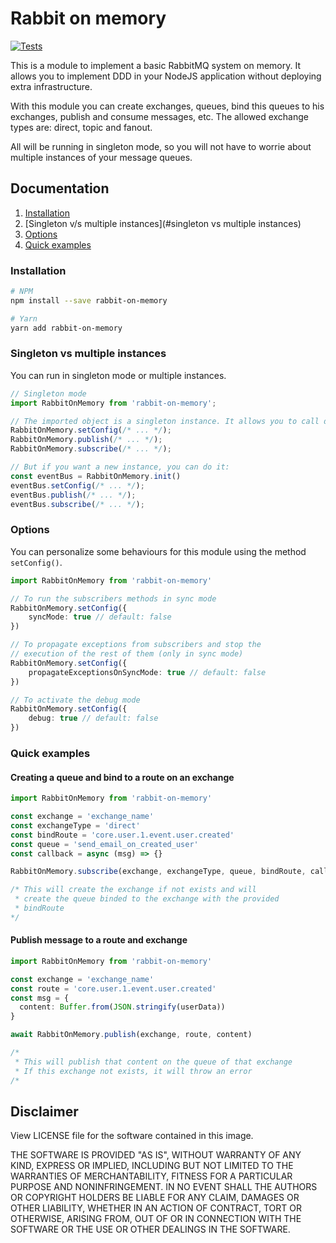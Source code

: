 # Rabbit on memory

[![Tests](https://github.com/d4nicoder/rabbit-on-memory/actions/workflows/node.js.yml/badge.svg)](https://github.com/d4nicoder/rabbit-on-memory/actions/workflows/node.js.yml)

This is a module to implement a basic RabbitMQ system on memory. It allows you to implement DDD in your NodeJS application without deploying extra infrastructure.

With this module you can create exchanges, queues, bind this queues to his exchanges, publish and consume messages, etc. The allowed exchange types are: direct, topic and fanout. 

All will be running in singleton mode, so you will not have to worrie about multiple instances of your message queues.

## Documentation

1. [Installation](#installation)
2. [Singleton v/s multiple instances](#singleton vs multiple instances)
3. [Options](#options)
4. [Quick examples](#quick-examples)

### Installation

```bash
# NPM
npm install --save rabbit-on-memory

# Yarn
yarn add rabbit-on-memory
```

### Singleton vs multiple instances

You can run in singleton mode or multiple instances.

```typescript
// Singleton mode
import RabbitOnMemory from 'rabbit-on-memory';

// The imported object is a singleton instance. It allows you to call directly the methods:
RabbitOnMemory.setConfig(/* ... */);
RabbitOnMemory.publish(/* ... */);
RabbitOnMemory.subscribe(/* ... */);

// But if you want a new instance, you can do it:
const eventBus = RabbitOnMemory.init()
eventBus.setConfig(/* ... */);
eventBus.publish(/* ... */);
eventBus.subscribe(/* ... */);
```


### Options

You can personalize some behaviours for this module using the method `setConfig()`.

```typescript
import RabbitOnMemory from 'rabbit-on-memory'

// To run the subscribers methods in sync mode
RabbitOnMemory.setConfig({
    syncMode: true // default: false
})

// To propagate exceptions from subscribers and stop the
// execution of the rest of them (only in sync mode)
RabbitOnMemory.setConfig({
    propagateExceptionsOnSyncMode: true // default: false
})

// To activate the debug mode
RabbitOnMemory.setConfig({
    debug: true // default: false
})
```

### Quick examples

#### Creating a queue and bind to a route on an exchange

```typescript
import RabbitOnMemory from 'rabbit-on-memory'

const exchange = 'exchange_name'
const exchangeType = 'direct'
const bindRoute = 'core.user.1.event.user.created'
const queue = 'send_email_on_created_user'
const callback = async (msg) => {}

RabbitOnMemory.subscribe(exchange, exchangeType, queue, bindRoute, callback})

/* This will create the exchange if not exists and will
 * create the queue binded to the exchange with the provided
 * bindRoute
*/
```

#### Publish message to a route and exchange

```typescript
import RabbitOnMemory from 'rabbit-on-memory'

const exchange = 'exchange_name'
const route = 'core.user.1.event.user.created'
const msg = {
  content: Buffer.from(JSON.stringify(userData))
}

await RabbitOnMemory.publish(exchange, route, content)

/*
 * This will publish that content on the queue of that exchange
 * If this exchange not exists, it will throw an error
/*
```

## Disclaimer

View LICENSE file for the software contained in this image.

THE SOFTWARE IS PROVIDED "AS IS", WITHOUT WARRANTY OF ANY KIND, EXPRESS OR IMPLIED, INCLUDING BUT NOT LIMITED TO THE WARRANTIES OF MERCHANTABILITY, FITNESS FOR A PARTICULAR PURPOSE AND NONINFRINGEMENT. IN NO EVENT SHALL THE AUTHORS OR COPYRIGHT HOLDERS BE LIABLE FOR ANY CLAIM, DAMAGES OR OTHER LIABILITY, WHETHER IN AN ACTION OF CONTRACT, TORT OR OTHERWISE, ARISING FROM, OUT OF OR IN CONNECTION WITH THE SOFTWARE OR THE USE OR OTHER DEALINGS IN THE SOFTWARE.
